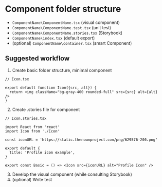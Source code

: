 # Component folder structure

- `ComponentName\ComponentName.tsx` (visual component)
- `ComponentName\ComponentName.test.tsx` (unit test)
- `ComponentName\ComponentName.stories.tsx` (Storybook)
- `ComponentName\index.tsx` (default export)
- (optional) `ComponentName\container.tsx` (smart Component)

## Suggested workflow

1. Create basic folder structure, minimal component

```tsx
// Icon.tsx

export default function Icon({src, alt}) {
  return <img className="bg-gray-400 rounded-full" src={src} alt={alt} />
}
```

2. Create .stories file for component

```tsx
// Icon.stories.tsx

import React from 'react'
import Icon from './Icon'

const iconURL = 'https://static.thenounproject.com/png/629576-200.png'

export default {
  title: 'Profile icon example',
}

export const Basic = () => <Icon src={iconURL} alt="Profile Icon" />
```

3. Develop the visual component (while consulting Storybook)
4. (optional) Write test
